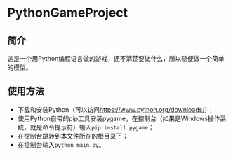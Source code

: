 # PythonGameProject
## 简介

这是一个用Python编程语言做的游戏，还不清楚要做什么，所以随便做一个简单的模型。

## 使用方法

- 下载和安装Python（可以访问<https://www.python.org/downloads/>）；
- 使用Python自带的pip工具安装pygame，在控制台（如果是Windows操作系统，就是命令提示符）输入`pip install pygame`；
- 在控制台跳转到本文件所在的根目录下；
- 在控制台输入`python main.py`。
